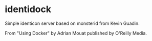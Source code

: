 identidock
==========

Simple identicon server based on monsterid from Kevin Guadin.

From "Using Docker" by Adrian Mouat published by O'Reilly Media.
